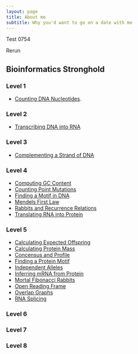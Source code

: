 ```yaml
---
layout: page
title: About me
subtitle: Why you'd want to go on a date with me
---
```



<!-- # rosalind
Rosalind Programming Challenges -->
Test 0754

Rerun

## Bioinformatics Stronghold

### Level 1
- [Counting DNA Nucleotides](../Bioinformatics%20Stronghold/Level%201/Counting%20DNA%20Nucleotides/Counting%20DNA%20Nucleotides).

### Level 2
- [Transcribing DNA into RNA](./Bioinformatics%20Stronghold/Level%202/Transcribing%20DNA%20into%20RNA/Transcribing%20DNA%20into%20RNA.html)

### Level 3
- [Complementing a Strand of DNA](./Bioinformatics%20Stronghold/Level%203/Complementing%20a%20Strand%20of%20DNA/Complementing%20a%20Strand%20of%20DNA.html)

### Level 4
- [Computing GC Content](./Bioinformatics%20Stronghold/Level%204/Computing%20GC%20Content/Computing%20GC%20Content.html)
- [Counting Point Mutations](./Bioinformatics%20Stronghold/Level%204/Counting%20Point%20Mutations/Counting%20Point%20Mutations.html)
- [Finding a Motif in DNA](./Bioinformatics%20Stronghold/Level%204/Finding%20a%20Motif%20in%20DNA/Finding%20a%20Motif%20in%20DNA.html)
- [Mendels First Law](./Bioinformatics%20Stronghold/Level%204/Mendels%20First%20Law/Mendels%20First%20Law.html)
- [Rabbits and Recurrence Relations](./Bioinformatics%20Stronghold/Level%204/Rabbits%20and%20Recurrence%20Relations/Rabbits%20and%20Recurrence%20Relations.html)
- [Translating RNA into Protein](./Bioinformatics%20Stronghold/Level%204/Translating%20RNA%20into%20Protein/Transalting%20RNA%20into%20Protein.html)

### Level 5
- [Calculating Expected Offspring](./Bioinformatics%20Stronghold/Level%205/Calculating%20Expected%20Offspring/Calculating%20Expected%20Offspring.html)
- [Calculating Protein Mass](./Bioinformatics%20Stronghold/Level%205/Calculating%20Protein%20Mass/Calculating%20Protein%20Mass.html)
- [Concensus and Profile](./Bioinformatics%20Stronghold/Level%205/Concencus%20and%20Profile/Concencus%20and%20Profile.html)
- [Finding a Protein Motif](./Bioinformatics%20Stronghold/Level%205/Finding%20a%20Protein%20Motif/Finding%20a%20Protein%20Motif.html)
- [Independent Alleles](./Bioinformatics%20Stronghold/Level%205/Independent%20Alleles/)
- [Inferring mRNA from Protein](./Bioinformatics%20Stronghold/Level%205/Inferring%20mRNA%20from%20Protein/Inferring%20mRNA%20from%20Protein.html)
- [Mortal Fibonacci Rabbits](./Bioinformatics%20Stronghold/Level%205/Mortal%20Fibonacci%20Rabbits/Mortal%20Fibonacci%20Rabbits.html)
- [Open Reading Frame](./Bioinformatics%20Stronghold/Level%205/Open%20Reading%20Frame/Open%20Reading%20Frame.html)
- [Overlap Graphs](./Bioinformatics%20Stronghold/Level%205/Overlap%20Graphs/Overlap%20Graphs.html)
- [RNA Splicing](./Bioinformatics%20Stronghold/Level%205/RNA%20Splicing/RNA%20Splicing.html)

### Level 6

### Level 7

### Level 8
